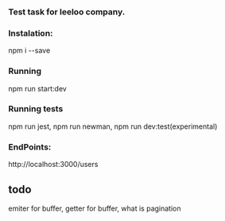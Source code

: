 ### Test task for leeloo company. ###

### Instalation: ###
  npm i --save
### Running ###
  npm run start:dev
### Running tests ###
  npm run jest,
  npm run newman,
  npm run dev:test(experimental)

### EndPoints: ###
  http://localhost:3000/users

## todo ##
emiter for buffer,
getter for buffer,
what is pagination
